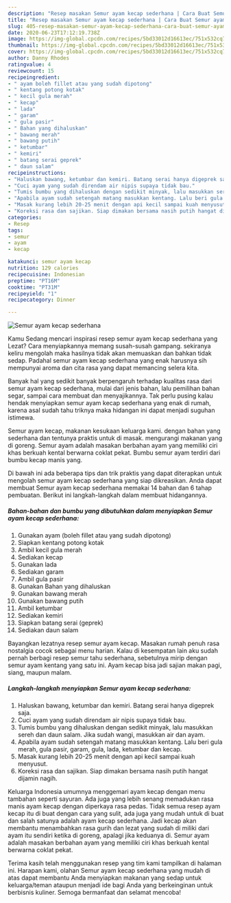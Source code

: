```yaml
---
description: "Resep masakan Semur ayam kecap sederhana | Cara Buat Semur ayam kecap sederhana Yang Enak Dan Mudah"
title: "Resep masakan Semur ayam kecap sederhana | Cara Buat Semur ayam kecap sederhana Yang Enak Dan Mudah"
slug: 405-resep-masakan-semur-ayam-kecap-sederhana-cara-buat-semur-ayam-kecap-sederhana-yang-enak-dan-mudah
date: 2020-06-23T17:12:19.738Z
image: https://img-global.cpcdn.com/recipes/5bd33012d16613ec/751x532cq70/semur-ayam-kecap-sederhana-foto-resep-utama.jpg
thumbnail: https://img-global.cpcdn.com/recipes/5bd33012d16613ec/751x532cq70/semur-ayam-kecap-sederhana-foto-resep-utama.jpg
cover: https://img-global.cpcdn.com/recipes/5bd33012d16613ec/751x532cq70/semur-ayam-kecap-sederhana-foto-resep-utama.jpg
author: Danny Rhodes
ratingvalue: 4
reviewcount: 15
recipeingredient:
- " ayam boleh fillet atau yang sudah dipotong"
- " kentang potong kotak"
- " kecil gula merah"
- " kecap"
- " lada"
- " garam"
- " gula pasir"
- " Bahan yang dihaluskan"
- " bawang merah"
- " bawang putih"
- " ketumbar"
- " kemiri"
- " batang serai geprek"
- " daun salam"
recipeinstructions:
- "Haluskan bawang, ketumbar dan kemiri. Batang serai hanya digeprek saja."
- "Cuci ayam yang sudah direndam air nipis supaya tidak bau."
- "Tumis bumbu yang dihaluskan dengan sedikit minyak, lalu masukkan sereh dan daun salam. Jika sudah wangi, masukkan air dan ayam."
- "Apabila ayam sudah setengah matang masukkan kentang. Lalu beri gula merah, gula pasir, garam, gula, lada, ketumbar dan kecap."
- "Masak kurang lebih 20-25 menit dengan api kecil sampai kuah menyusut."
- "Koreksi rasa dan sajikan. Siap dimakan bersama nasih putih hangat dijamin nagih."
categories:
- Resep
tags:
- semur
- ayam
- kecap

katakunci: semur ayam kecap 
nutrition: 129 calories
recipecuisine: Indonesian
preptime: "PT16M"
cooktime: "PT31M"
recipeyield: "1"
recipecategory: Dinner

---
```



![Semur ayam kecap sederhana](https://img-global.cpcdn.com/recipes/5bd33012d16613ec/751x532cq70/semur-ayam-kecap-sederhana-foto-resep-utama.jpg)

Kamu Sedang mencari inspirasi resep semur ayam kecap sederhana yang Lezat? Cara menyiapkannya memang susah-susah gampang. sekiranya keliru mengolah maka hasilnya tidak akan memuaskan dan bahkan tidak sedap. Padahal semur ayam kecap sederhana yang enak harusnya sih mempunyai aroma dan cita rasa yang dapat memancing selera kita.

Banyak hal yang sedikit banyak berpengaruh terhadap kualitas rasa dari semur ayam kecap sederhana, mulai dari jenis bahan, lalu pemilihan bahan segar, sampai cara membuat dan menyajikannya. Tak perlu pusing kalau hendak menyiapkan semur ayam kecap sederhana yang enak di rumah, karena asal sudah tahu triknya maka hidangan ini dapat menjadi suguhan istimewa.

Semur ayam kecap, makanan kesukaan keluarga kami. dengan bahan yang sederhana dan tentunya praktis untuk di masak. mengurangi makanan yang di goreng. Semur ayam adalah masakan berbahan ayam yang memiliki ciri khas berkuah kental berwarna coklat pekat. Bumbu semur ayam terdiri dari bumbu kecap manis yang.


Di bawah ini ada beberapa tips dan trik praktis yang dapat diterapkan untuk mengolah semur ayam kecap sederhana yang siap dikreasikan. Anda dapat membuat Semur ayam kecap sederhana memakai 14 bahan dan 6 tahap pembuatan. Berikut ini langkah-langkah dalam membuat hidangannya.

<!--inarticleads1-->

##### Bahan-bahan dan bumbu yang dibutuhkan dalam menyiapkan Semur ayam kecap sederhana:

1. Gunakan  ayam (boleh fillet atau yang sudah dipotong)
1. Siapkan  kentang potong kotak
1. Ambil  kecil gula merah
1. Sediakan  kecap
1. Gunakan  lada
1. Sediakan  garam
1. Ambil  gula pasir
1. Gunakan  Bahan yang dihaluskan
1. Gunakan  bawang merah
1. Gunakan  bawang putih
1. Ambil  ketumbar
1. Sediakan  kemiri
1. Siapkan  batang serai (geprek)
1. Sediakan  daun salam


Bayangkan lezatnya resep semur ayam kecap. Masakan rumah penuh rasa nostalgia cocok sebagai menu harian. Kalau di kesempatan lain aku sudah pernah berbagi resep semur tahu sederhana, sebetulnya mirip dengan semur ayam kentang yang satu ini. Ayam kecap bisa jadi sajian makan pagi, siang, maupun malam. 

<!--inarticleads2-->

##### Langkah-langkah menyiapkan Semur ayam kecap sederhana:

1. Haluskan bawang, ketumbar dan kemiri. Batang serai hanya digeprek saja.
1. Cuci ayam yang sudah direndam air nipis supaya tidak bau.
1. Tumis bumbu yang dihaluskan dengan sedikit minyak, lalu masukkan sereh dan daun salam. Jika sudah wangi, masukkan air dan ayam.
1. Apabila ayam sudah setengah matang masukkan kentang. Lalu beri gula merah, gula pasir, garam, gula, lada, ketumbar dan kecap.
1. Masak kurang lebih 20-25 menit dengan api kecil sampai kuah menyusut.
1. Koreksi rasa dan sajikan. Siap dimakan bersama nasih putih hangat dijamin nagih.


Keluarga Indonesia umumnya menggemari ayam kecap dengan menu tambahan seperti sayuran. Ada juga yang lebih senang memadukan rasa manis ayam kecap dengan diperkaya rasa pedas. Tidak semua resep ayam kecap itu di buat dengan cara yang sulit, ada juga yang mudah untuk di buat dan salah satunya adalah ayam kecap sederhana. Jadi kecap akan membantu menambahkan rasa gurih dan lezat yang sudah di miliki dari ayam itu sendiri ketika di goreng, apalagi jika keduanya di. Semur ayam adalah masakan berbahan ayam yang memiliki ciri khas berkuah kental berwarna coklat pekat. 

Terima kasih telah menggunakan resep yang tim kami tampilkan di halaman ini. Harapan kami, olahan Semur ayam kecap sederhana yang mudah di atas dapat membantu Anda menyiapkan makanan yang sedap untuk keluarga/teman ataupun menjadi ide bagi Anda yang berkeinginan untuk berbisnis kuliner. Semoga bermanfaat dan selamat mencoba!
